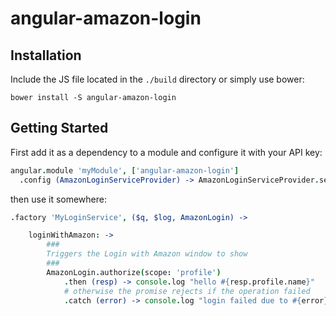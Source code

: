 angular-amazon-login
====================
## Installation

Include the JS file located in the `./build` directory or simply use bower:

```shell
bower install -S angular-amazon-login
```
## Getting Started

First add it as a dependency to a module and configure it with your API key:
```coffeescript
angular.module 'myModule', ['angular-amazon-login']
  .config (AmazonLoginServiceProvider) -> AmazonLoginServiceProvider.setClientId('my api key')
```

then use it somewhere:

```coffeescript
.factory 'MyLoginService', ($q, $log, AmazonLogin) ->

	loginWithAmazon: ->
		###
		Triggers the Login with Amazon window to show
		###
		AmazonLogin.authorize(scope: 'profile')
			.then (resp) -> console.log "hello #{resp.profile.name}"
			# otherwise the promise rejects if the operation failed
			.catch (error) -> console.log "login failed due to #{error}"
	
```
